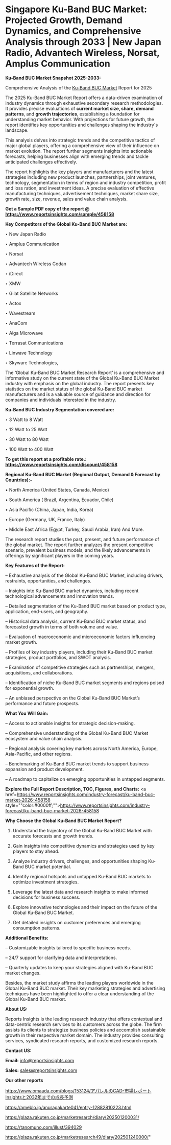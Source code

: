 # Singapore Ku-Band BUC Market: Projected Growth, Demand Dynamics, and Comprehensive Analysis through 2033 | New Japan Radio, Advantech Wireless, Norsat, Amplus Communication

<strong>Ku-Band BUC Market Snapshot 2025-2033:</strong>

Comprehensive Analysis of the <a href=https://www.reportsinsights.com/sample/458158>Ku-Band BUC Market</a> Report for 2025

The 2025 Ku-Band BUC Market Report offers a data-driven examination of industry dynamics through exhaustive secondary research methodologies. It provides precise evaluations of <strong>current market size, share, demand patterns</strong>, and <strong>growth trajectories</strong>, establishing a foundation for understanding market behavior. With projections for future growth, the report identifies key opportunities and challenges shaping the industry's landscape.

This analysis delves into strategic trends and the competitive tactics of major global players, offering a comprehensive view of their influence on market evolution. The report further segments insights into actionable forecasts, helping businesses align with emerging trends and tackle anticipated challenges effectively.

The report highlights the key players and manufacturers and the latest strategies including new product launches, partnerships, joint ventures, technology, segmentation in terms of region and industry competition, profit and loss ration, and investment ideas. A precise evaluation of effective manufacturing techniques, advertisement techniques, market share size, growth rate, size, revenue, sales and value chain analysis.

<strong>Get a Sample PDF copy of the report @ <a href=https://www.reportsinsights.com/sample/458158 style=color:#0000ff;>https://www.reportsinsights.com/sample/458158</a></strong>

<strong>Key Competitors of the Global Ku-Band BUC Market are:</strong>

‣ New Japan Radio

‣ Amplus Communication

‣ Norsat

‣ Advantech Wireless Codan

‣ iDirect

‣ XMW

‣ Gilat Satellite Networks

‣ Actox

‣ Wavestream

‣ AnaCom

‣ Alga Microwave

‣ Terrasat Communications

‣ Linwave Technology

‣ Skyware Technologies,

The ‘Global Ku-Band BUC Market Research Report’ is a comprehensive and informative study on the current state of the Global Ku-Band BUC Market industry with emphasis on the global industry. The report presents key statistics on the market status of the global Ku-Band BUC market manufacturers and is a valuable source of guidance and direction for companies and individuals interested in the industry.

<strong>Ku-Band BUC Industry Segmentation covered are:</strong>

‣ 3 Watt to 8 Watt

‣ 12 Watt to 25 Watt

‣ 30 Watt to 80 Watt

‣ 100 Watt to 400 Watt

<strong>To get this report at a profitable rate.: <a href=https://www.reportsinsights.com/discount/458158 style=color:#0000ff;>https://www.reportsinsights.com/discount/458158</a></strong>

<strong>Regional Ku-Band BUC Market (Regional Output, Demand &amp; Forecast by Countries):-</strong>

• North America (United States, Canada, Mexico)

• South America ( Brazil, Argentina, Ecuador, Chile)

• Asia Pacific (China, Japan, India, Korea)

• Europe (Germany, UK, France, Italy)

• Middle East Africa (Egypt, Turkey, Saudi Arabia, Iran) And More.

The research report studies the past, present, and future performance of the global market. The report further analyzes the present competitive scenario, prevalent business models, and the likely advancements in offerings by significant players in the coming years.

<strong>Key Features of the Report:</strong>

– Exhaustive analysis of the Global Ku-Band BUC Market, including drivers, restraints, opportunities, and challenges.

– Insights into Ku-Band BUC market dynamics, including recent technological advancements and innovation trends.

– Detailed segmentation of the Ku-Band BUC market based on product type, application, end-users, and geography.

– Historical data analysis, current Ku-Band BUC market status, and forecasted growth in terms of both volume and value.

– Evaluation of macroeconomic and microeconomic factors influencing market growth.

– Profiles of key industry players, including their Ku-Band BUC market strategies, product portfolios, and SWOT analysis.

– Examination of competitive strategies such as partnerships, mergers, acquisitions, and collaborations.

– Identification of niche Ku-Band BUC market segments and regions poised for exponential growth.

– An unbiased perspective on the Global Ku-Band BUC Market’s performance and future prospects.

<strong>What You Will Gain:</strong>

– Access to actionable insights for strategic decision-making.

– Comprehensive understanding of the Global Ku-Band BUC Market ecosystem and value chain analysis.

– Regional analysis covering key markets across North America, Europe, Asia-Pacific, and other regions.

– Benchmarking of Ku-Band BUC market trends to support business expansion and product development.

– A roadmap to capitalize on emerging opportunities in untapped segments.

<strong>Explore the Full Report Description, TOC, Figures, and Charts:</strong>
<a href=https://www.reportsinsights.com/industry-forecast/ku-band-buc-market-2026-458158 style=""color:#0000ff;"">https://www.reportsinsights.com/industry-forecast/ku-band-buc-market-2026-458158</a>

<strong>Why Choose the Global Ku-Band BUC Market Report?</strong>

1. Understand the trajectory of the Global Ku-Band BUC Market with accurate forecasts and growth trends.

2. Gain insights into competitive dynamics and strategies used by key players to stay ahead.

3. Analyze industry drivers, challenges, and opportunities shaping Ku-Band BUC market potential.

4. Identify regional hotspots and untapped Ku-Band BUC markets to optimize investment strategies.

5. Leverage the latest data and research insights to make informed decisions for business success.

6. Explore innovative technologies and their impact on the future of the Global Ku-Band BUC Market.

7. Get detailed insights on customer preferences and emerging consumption patterns.

<strong>Additional Benefits:</strong>

– Customizable insights tailored to specific business needs.

– 24/7 support for clarifying data and interpretations.

– Quarterly updates to keep your strategies aligned with Ku-Band BUC market changes.

Besides, the market study affirms the leading players worldwide in the Global Ku-Band BUC market. Their key marketing strategies and advertising techniques have been highlighted to offer a clear understanding of the Global Ku-Band BUC market.

<strong><strong>About US</strong>:</strong>

Reports Insights is the leading research industry that offers contextual and data-centric research services to its customers across the globe. The firm assists its clients to strategize business policies and accomplish sustainable growth in their respective market domain. The industry provides consulting services, syndicated research reports, and customized research reports.

<strong>Contact US:</strong>

<p class=><b>Email:</b> <a href=mailto:info@reportsinsights.com>info@reportsinsights.com</a></p>
<p class=><b>Sales:</b> <a href=mailto:sales@reportsinsights.com>sales@reportsinsights.com</a></p>

<strong>Our other reports</strong>

<a href=https://www.omaada.com/blogs/153124/アパレルのCAD-市場レポートInsightsと2032年までの成長予測>https://www.omaada.com/blogs/153124/アパレルのCAD-市場レポートInsightsと2032年までの成長予測</a>

<a href=https://ameblo.jp/anuragakarte041/entry-12882810223.html>https://ameblo.jp/anuragakarte041/entry-12882810223.html</a>

<a href=https://plaza.rakuten.co.jp/marketresarch/diary/202501200031/>https://plaza.rakuten.co.jp/marketresarch/diary/202501200031/</a>

<a href=https://tanomuno.com/illust/394029>https://tanomuno.com/illust/394029</a>

<a href=https://plaza.rakuten.co.jp/marketresearch49/diary/202501240000/>https://plaza.rakuten.co.jp/marketresearch49/diary/202501240000/</a>"
